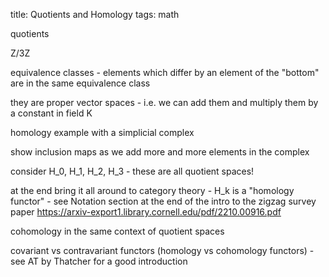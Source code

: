title: Quotients and Homology
tags: math

quotients

Z/3Z

equivalence classes - elements which differ by an element of the "bottom" are in the same equivalence class

they are proper vector spaces - i.e. we can add them and multiply them by a constant in field K

homology example with a simplicial complex

show inclusion maps as we add more and more elements in the complex

consider H_0, H_1, H_2, H_3 - these are all quotient spaces!

at the end bring it all around to category theory - H_k is a "homology functor" - see Notation section at the end of the intro to the zigzag survey paper https://arxiv-export1.library.cornell.edu/pdf/2210.00916.pdf

cohomology in the same context of quotient spaces

covariant vs contravariant functors (homology vs cohomology functors) - see AT by Thatcher for a good introduction
